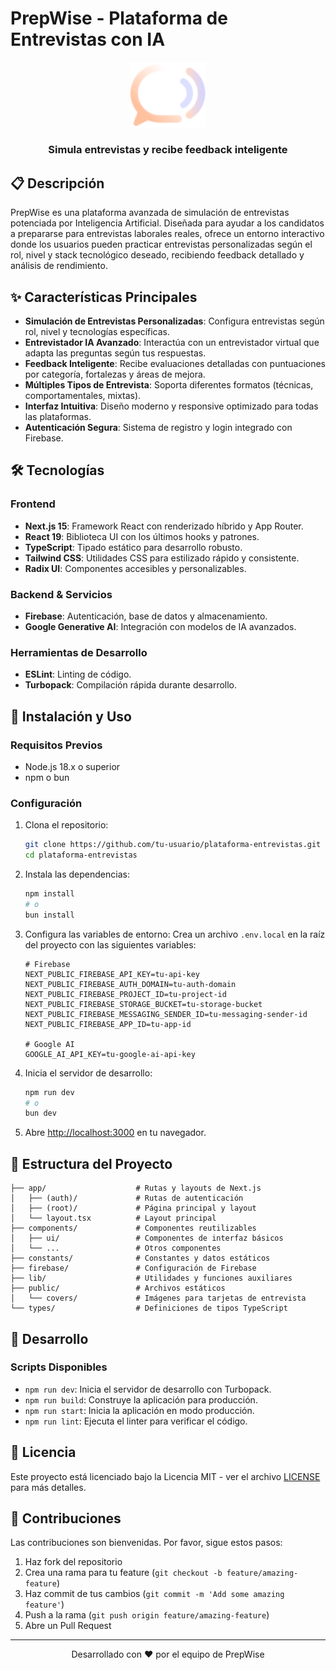 # PrepWise - Plataforma de Entrevistas con IA

<div align="center">
  <img src="/public/logo.svg" alt="PrepWise Logo" width="120" />
  <h3>Simula entrevistas y recibe feedback inteligente</h3>
</div>

## 📋 Descripción

PrepWise es una plataforma avanzada de simulación de entrevistas potenciada por Inteligencia Artificial. Diseñada para ayudar a los candidatos a prepararse para entrevistas laborales reales, ofrece un entorno interactivo donde los usuarios pueden practicar entrevistas personalizadas según el rol, nivel y stack tecnológico deseado, recibiendo feedback detallado y análisis de rendimiento.

## ✨ Características Principales

- **Simulación de Entrevistas Personalizadas**: Configura entrevistas según rol, nivel y tecnologías específicas.
- **Entrevistador IA Avanzado**: Interactúa con un entrevistador virtual que adapta las preguntas según tus respuestas.
- **Feedback Inteligente**: Recibe evaluaciones detalladas con puntuaciones por categoría, fortalezas y áreas de mejora.
- **Múltiples Tipos de Entrevista**: Soporta diferentes formatos (técnicas, comportamentales, mixtas).
- **Interfaz Intuitiva**: Diseño moderno y responsive optimizado para todas las plataformas.
- **Autenticación Segura**: Sistema de registro y login integrado con Firebase.

## 🛠️ Tecnologías

### Frontend
- **Next.js 15**: Framework React con renderizado híbrido y App Router.
- **React 19**: Biblioteca UI con los últimos hooks y patrones.
- **TypeScript**: Tipado estático para desarrollo robusto.
- **Tailwind CSS**: Utilidades CSS para estilizado rápido y consistente.
- **Radix UI**: Componentes accesibles y personalizables.

### Backend & Servicios
- **Firebase**: Autenticación, base de datos y almacenamiento.
- **Google Generative AI**: Integración con modelos de IA avanzados.

### Herramientas de Desarrollo
- **ESLint**: Linting de código.
- **Turbopack**: Compilación rápida durante desarrollo.

## 🚀 Instalación y Uso

### Requisitos Previos
- Node.js 18.x o superior
- npm o bun

### Configuración

1. Clona el repositorio:
   ```bash
   git clone https://github.com/tu-usuario/plataforma-entrevistas.git
   cd plataforma-entrevistas
   ```

2. Instala las dependencias:
   ```bash
   npm install
   # o
   bun install
   ```

3. Configura las variables de entorno:
   Crea un archivo `.env.local` en la raíz del proyecto con las siguientes variables:
   ```
   # Firebase
   NEXT_PUBLIC_FIREBASE_API_KEY=tu-api-key
   NEXT_PUBLIC_FIREBASE_AUTH_DOMAIN=tu-auth-domain
   NEXT_PUBLIC_FIREBASE_PROJECT_ID=tu-project-id
   NEXT_PUBLIC_FIREBASE_STORAGE_BUCKET=tu-storage-bucket
   NEXT_PUBLIC_FIREBASE_MESSAGING_SENDER_ID=tu-messaging-sender-id
   NEXT_PUBLIC_FIREBASE_APP_ID=tu-app-id
   
   # Google AI
   GOOGLE_AI_API_KEY=tu-google-ai-api-key
   ```

4. Inicia el servidor de desarrollo:
   ```bash
   npm run dev
   # o
   bun dev
   ```

5. Abre [http://localhost:3000](http://localhost:3000) en tu navegador.

## 📁 Estructura del Proyecto

```
├── app/                    # Rutas y layouts de Next.js
│   ├── (auth)/             # Rutas de autenticación
│   ├── (root)/             # Página principal y layout
│   └── layout.tsx          # Layout principal
├── components/             # Componentes reutilizables
│   ├── ui/                 # Componentes de interfaz básicos
│   └── ...                 # Otros componentes
├── constants/              # Constantes y datos estáticos
├── firebase/               # Configuración de Firebase
├── lib/                    # Utilidades y funciones auxiliares
├── public/                 # Archivos estáticos
│   └── covers/             # Imágenes para tarjetas de entrevista
└── types/                  # Definiciones de tipos TypeScript
```

## 🧪 Desarrollo

### Scripts Disponibles

- `npm run dev`: Inicia el servidor de desarrollo con Turbopack.
- `npm run build`: Construye la aplicación para producción.
- `npm run start`: Inicia la aplicación en modo producción.
- `npm run lint`: Ejecuta el linter para verificar el código.

## 📄 Licencia

Este proyecto está licenciado bajo la Licencia MIT - ver el archivo [LICENSE](LICENSE) para más detalles.

## 👥 Contribuciones

Las contribuciones son bienvenidas. Por favor, sigue estos pasos:

1. Haz fork del repositorio
2. Crea una rama para tu feature (`git checkout -b feature/amazing-feature`)
3. Haz commit de tus cambios (`git commit -m 'Add some amazing feature'`)
4. Push a la rama (`git push origin feature/amazing-feature`)
5. Abre un Pull Request

---

<div align="center">
  <p>Desarrollado con ❤️ por el equipo de PrepWise</p>
</div>
